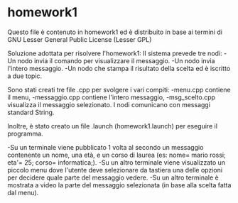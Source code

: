 # homework1 
Questo file è contenuto in homework1 ed è distribuito in base ai termini di GNU Lesser General Public License (Lesser GPL)

Soluzione adottata per risolvere l'homework1:
Il sistema prevede tre nodi:
-Un nodo invia il comando per visualizzare il messaggio.
-Un nodo invia l'intero messaggio.
-Un nodo che stampa il risultato della scelta ed è iscritto a due topic.

Sono stati creati tre file .cpp per svolgere i vari compiti:
-menu.cpp contiene il menu, 
-messaggio.cpp contiene l'intero messaggio, 
-msg_scelto.cpp visualizza il messaggio selezionato.
I nodi comunicano con messaggi standard String.

Inoltre, è stato creato un file .launch (homework1.launch) per eseguire il programma.

-Su un terminale viene pubblicato 1 volta al secondo un messaggio contenente un nome, una età, e un corso di laurea (es: nome= mario rossi; eta'= 25; corso= informatica;).
-Su un altro terminale viene visualizzato un piccolo menu dove l'utente deve selezionare da tastiera una delle opzioni per decidere quale parte del messaggio vedere. 
-Su un altro terminale è mostrata a video la parte del messaggio selezionata (in base alla scelta fatta dal menu).



